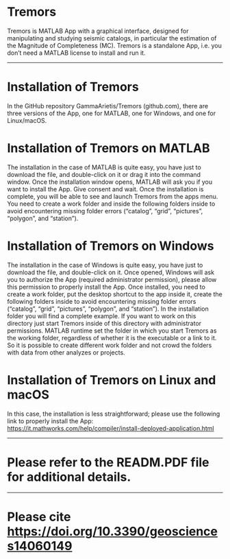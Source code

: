# Tremors
Tremors is MATLAB App with a graphical interface, designed for manipulating and studying seismic catalogs, in particular the estimation of the Magnitude of Completeness (MC). Tremors is a standalone App, i.e. you don’t need a MATLAB license to install and run it. 

--------------
# Installation of Tremors
In the GitHub repository GammaArietis/Tremors (github.com), there are three versions of the App, one for MATLAB, one for Windows, and one for Linux/macOS. 

# Installation of Tremors on MATLAB
The installation in the case of MATLAB is quite easy, you have just to download the file, and double-click on it or drag it into the command window. Once the installation window opens, MATLAB will ask you if you want to install the App. Give consent and wait. Once the installation is complete, you will be able to see and launch Tremors from the apps menu.
You need to create a work folder and inside the following folders inside to avoid encountering missing folder errors (“catalog”, “grid”, “pictures”, “polygon”, and “station”).

# Installation of Tremors on Windows
The installation in the case of Windows is quite easy, you have just to download the file, and double-click on it. Once opened, Windows will ask you to authorize the App (required administrator permission), please allow this permission to properly install the App.
Once installed, you need to create a work folder, put the desktop shortcut to the app inside it, create the following folders inside to avoid encountering missing folder errors (“catalog”, “grid”, “pictures”, “polygon”, and “station”).
In the installation folder you will find a complete example. If you want to work on this directory just start Tremors inside of this directory with administrator permissions.
MATLAB runtime set the folder in which you start Tremors as the working folder, regardless of whether it is the executable or a link to it. So it is possible to create different work folder and not crowd the folders with data from other analyzes or projects.

# Installation of Tremors on Linux and macOS
In this case, the installation is less straightforward; please use the following link to properly install the App: https://it.mathworks.com/help/compiler/install-deployed-application.html

--------------
# Please refer to the READM.PDF file for additional details. 

--------------
# Please cite https://doi.org/10.3390/geosciences14060149


